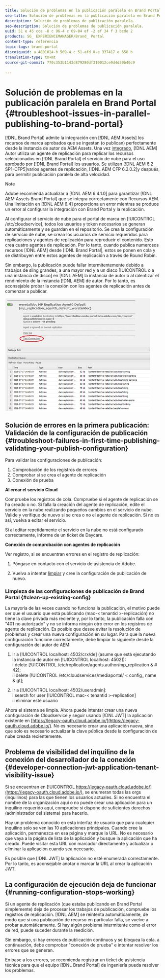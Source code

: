 ```yaml
---
title: Solución de problemas en la publicación paralela en Brand Portal
seo-title: Solución de problemas en la publicación paralela en Brand Portal
description: Solución de problemas de publicación paralela.
seo-description: Solución de problemas de publicación paralela.
uuid: 51 e 45 cca -8 c 96-4 c 69-84 ef -2 ef 34 f 3 bcde 2
products: SG_ EXPERIENCEMANAGER/Brand_ Portal
content-type: referencia
topic-tags: brand-portal
discoiquuid: a 4801024-b 509-4 c 51-afd 8-e 337417 e 658 b
translation-type: tm+mt
source-git-commit: 770c353b1143d879280df310012ce9d4d30b40c9

---
```



# Solución de problemas en la publicación paralela en Brand Portal {#troubleshoot-issues-in-parallel-publishing-to-brand-portal}

[!DNL Brand Portal] admite la integración con [!DNL AEM Assets] los recursos de marca aprobados que se ingestan (o publican) perfectamente desde la instancia de autor de AEM Assets. Una vez [integrado](https://helpx.adobe.com/experience-manager/6-5/assets/using/brand-portal-configuring-integration.html), [!DNL AEM] Autor utiliza un agente de replicación para replicar los recursos seleccionados en [!DNL Brand Portal] el servicio de nube para el uso aprobado por [!DNL Brand Portal] los usuarios. Se utilizan [!DNL AEM 6.2 SP1-CFP5]varios agentes de replicación, [!DNL AEM CFP 6.3.0.2]y después, para permitir publicación paralela de alta velocidad.

>[!NOTE]
>
>Adobe recomienda actualizar a [!DNL AEM 6.4.1.0] para garantizar [!DNL AEM Assets Brand Portal] que se integra correctamente con Recursos AEM. Una limitación en [!DNL AEM 6.4] proporciona un error mientras se produce un error al configurar la integración con Brand Portal y la replicación.

Al configurar el servicio de nube para el portal de marca en [!UICONTROL /etc/cloudservice], todos los usuarios y token necesarios se generan automáticamente y se guardan en el repositorio. Se crea la configuración de servicio de nube, se crean los usuarios de servicio requeridos para replicaciones y agentes de replicación para reproducir el contenido. Esto crea cuatro agentes de replicación. Por lo tanto, cuando publica numerosos recursos [!DNL AEM] desde [!DNL Brand Portal], estos se ponen en cola y se distribuyen entre estos agentes de replicación a través de Round Robin.

Sin embargo, la publicación puede fallar intermitentemente debido a trabajos de sling grandes, a una mayor red y a un disco [!UICONTROL o a una instancia de disco] en [!DNL AEM] la instancia de autor o al ralentizar el rendimiento de la instancia [!DNL AEM] de autor. Por lo tanto, es aconsejable probar la conexión con los agentes de replicación antes de comenzar a publicar.

![](assets/test-connection.png)

## Solución de errores en la primera publicación: Validación de la configuración de publicación {#troubleshoot-failures-in-first-time-publishing-validating-your-publish-configuration}

Para validar las configuraciones de publicación:

1. Comprobación de los registros de errores
2. Comprobar si se crea el agente de replicación
3. Conexión de prueba

**Al crear el servicio Cloud**

Compruebe los registros de cola. Compruebe si el agente de replicación se ha creado o no. Si falla la creación del agente de replicación, edite el servicio en la nube realizando pequeños cambios en el servicio de nube. Valide y verifique de nuevo si se crea o no el agente de replicación. Si no es así, vuelva a editar el servicio.

Si al editar repetidamente el servicio en la nube no está configurado correctamente, informe de un ticket de Daycare.

**Conexión de comprobación con agentes de replicación**

Ver registro, si se encuentran errores en el registro de replicación:

1. Póngase en contacto con el servicio de asistencia de Adobe.

2. Vuelva a intentar [limpiar](../using/troubleshoot-parallel-publishing.md#clean-up-existing-config) y cree la configuración de publicación de nuevo.

<!--
Comment Type: remark
Last Modified By: Mini Gulati (mgulati)
Last Modified Date: 2018-06-21T22:56:21.256-0400
<p>?? check and compare public key. At times public key is different</p>
<p>?? another thing to check in /useradmin</p>
-->

### Limpieza de las configuraciones de publicación de Brand Portal {#clean-up-existing-config}

La mayoría de las veces cuando no funciona la publicación, el motivo puede ser que el usuario que está publicando (mac-&lt; tenantid &gt;-replicación) no tiene la clave privada más reciente y, por lo tanto, la publicación falla con "401 no autorizado" y no se informa ningún otro error en los registros de agente de replicación. Es posible que desee evitar la resolución de problemas y crear una nueva configuración en su lugar. Para que la nueva configuración funcione correctamente, debe limpiar lo siguiente desde la configuración del autor de AEM:

1. ir a [!UICONTROL localhost: 4502/crx/de] (asume que está ejecutando la instancia de autor en [!UICONTROL localhost: 4502]):\
   i delete [!UICONTROL /etc/replication/agents.author/mp_replication &amp; # 42];\
   ii delete [!UICONTROL /etc/cloudservices/mediaportal/ &lt; config_ name &amp; gt];

2. ir a [!UICONTROL localhost: 4502/useradmin]:\
   i search for user [!UICONTROL mac-&lt; tenantid &gt;-replication]\
   ii eliminar este usuario

Ahora el sistema se limpia. Ahora puede intentar crear una nueva configuración de Cloudservice y seguir usando [!DNL JWT] la aplicación existente en [https://legacy-oauth.cloud.adobe.io/](https://legacy-oauth.cloud.adobe.io/). No es necesario crear una aplicación nueva, sino que solo es necesario actualizar la clave pública desde la configuración de nube creada recientemente.

## Problema de visibilidad del inquilino de la conexión del desarrollador de la conexión {#developer-connection-jwt-application-tenant-visibility-issue}

Si se encuentran en [!UICONTROL https://legacy-oauth.cloud.adobe.io/](https://legacy-oauth.cloud.adobe.io/), se enumeran todas las orgs (inquilinos) para las que tienen los usuarios actuales. Si no encuentra el nombre de la organización aquí o no puede crear una aplicación para un inquilino requerido aquí, compruebe si dispone de suficientes derechos (administrador del sistema) para hacerlo.

Hay un problema conocido en esta interfaz de usuario que para cualquier inquilino solo se ven las 10 aplicaciones principales. Cuando cree la aplicación, permanezca en esa página y marque la URL. No es necesario que vaya a la página de lista de la aplicación y busque la aplicación que ha creado. Puede visitar esta URL con marcador directamente y actualizar o eliminar la aplicación cuando sea necesario.

Es posible que [!DNL JWT] la aplicación no esté enumerada correctamente. Por lo tanto, es aconsejable anotar o marcar la URL al crear la aplicación JWT.

## La configuración de ejecución deja de funcionar {#running-configuration-stops-working}

<!--
Comment Type: draft

<p>If the running configuration stops working, either of the following two possibilities
<g class="gr_ gr_15 gr-alert gr_gramm gr_inline_cards gr_run_anim Grammar multiReplace" data-gr-id="15" id="15" style="font-size: 12px;">
are
</g> there:</p>
<p>1.
<g class="gr_ gr_14 gr-alert gr_gramm gr_inline_cards gr_run_anim Grammar only-ins doubleReplace replaceWithoutSep" data-gr-id="14" id="14">
Connection
</g> has failed, or</p>
<p>2. Publish has failed with permission to dam-replication-service denied, while connection has passed </p>
<p>If the connection has failed [1], the
<g class="gr_ gr_10 gr-alert gr_spell gr_inline_cards gr_run_anim ContextualSpelling ins-del multiReplace" data-gr-id="10" id="10">
fail safe
</g> way to fix it is to <a href="../using/troubleshoot-parallel-publishing.md#main-pars-header-1664955658">clean up</a> the existing Brand Portal publish configuration and recreate a publish configuration. </p>
<p>However, if the
<g class="gr_ gr_18 gr-alert gr_spell gr_inline_cards gr_run_anim ContextualSpelling" data-gr-id="18" id="18">
publish
</g> has failed with
<g class="gr_ gr_16 gr-alert gr_gramm gr_inline_cards gr_run_anim Grammar only-ins doubleReplace replaceWithoutSep" data-gr-id="16" id="16">
permission
</g> denied to dam-replication-service, raise a support ticket.</p>
-->

Si un agente de replicación (que estaba publicando en Brand Portal simplemente) deja de procesar los trabajos de publicación, compruebe los registros de replicación. [!DNL AEM] se reintenta automáticamente, de modo que si una publicación de recurso en particular falla, se vuelve a probar automáticamente. Si hay algún problema intermitente como el error de red, puede suceder durante la reedición.

Sin embargo, si hay errores de publicación continuos y se bloquea la cola. a continuación, debe comprobar "conexión de prueba" e intentar resolver los errores que se generan.

En base a los errores, se recomienda registrar un ticket de asistencia técnica para que el equipo [!DNL Brand Portal] de ingeniería pueda resolver los problemas.
